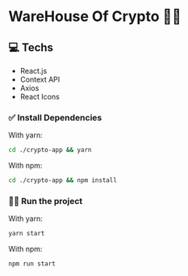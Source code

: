 # WareHouse Of Crypto 💸💸

## 💻 Techs
- React.js
- Context API
- Axios
- React Icons







### ✅ Install Dependencies
With yarn:
```bash
cd ./crypto-app && yarn
```
With npm:
```bash
cd ./crypto-app && npm install
```
### 🏃‍♂️ Run the project
With yarn:
```bash
yarn start
```
With npm:
```
npm run start
```
